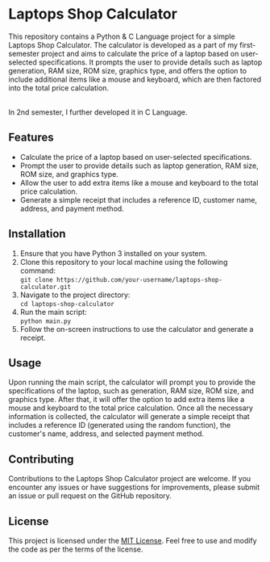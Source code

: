 <h1>Laptops Shop Calculator</h1>

<p>This repository contains a Python & C Language project for a simple Laptops Shop Calculator. The calculator is developed as a part of my first-semester project and aims to calculate the price of a laptop based on user-selected specifications. It prompts the user to provide details such as laptop generation, RAM size, ROM size, graphics type, and offers the option to include additional items like a mouse and keyboard, which are then factored into the total price calculation.</p> <br>
In 2nd semester, I further developed it in C Language.

<h2>Features</h2>

<ul>
  <li>Calculate the price of a laptop based on user-selected specifications.</li>
  <li>Prompt the user to provide details such as laptop generation, RAM size, ROM size, and graphics type.</li>
  <li>Allow the user to add extra items like a mouse and keyboard to the total price calculation.</li>
  <li>Generate a simple receipt that includes a reference ID, customer name, address, and payment method.</li>
</ul>

<h2>Installation</h2>

<ol>
  <li>Ensure that you have Python 3 installed on your system.</li>
  <li>Clone this repository to your local machine using the following command:<br>
      <code>git clone https://github.com/your-username/laptops-shop-calculator.git</code></li>
  <li>Navigate to the project directory:<br>
      <code>cd laptops-shop-calculator</code></li>
  <li>Run the main script:<br>
      <code>python main.py</code></li>
  <li>Follow the on-screen instructions to use the calculator and generate a receipt.</li>
</ol>

<h2>Usage</h2>

<p>Upon running the main script, the calculator will prompt you to provide the specifications of the laptop, such as generation, RAM size, ROM size, and graphics type. After that, it will offer the option to add extra items like a mouse and keyboard to the total price calculation. Once all the necessary information is collected, the calculator will generate a simple receipt that includes a reference ID (generated using the random function), the customer's name, address, and selected payment method.</p>

<h2>Contributing</h2>

<p>Contributions to the Laptops Shop Calculator project are welcome. If you encounter any issues or have suggestions for improvements, please submit an issue or pull request on the GitHub repository.</p>

<h2>License</h2>

<p>This project is licensed under the <a href="LICENSE">MIT License</a>. Feel free to use and modify the code as per the terms of the license.</p>

